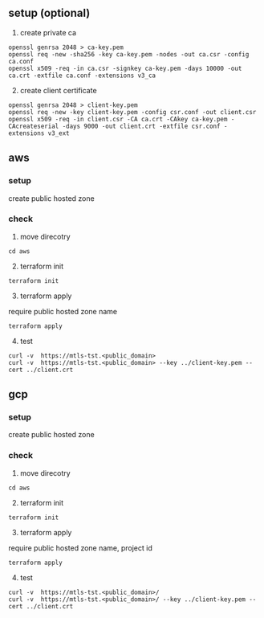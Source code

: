 
## setup (optional)

1. create private ca
```
openssl genrsa 2048 > ca-key.pem
openssl req -new -sha256 -key ca-key.pem -nodes -out ca.csr -config ca.conf
openssl x509 -req -in ca.csr -signkey ca-key.pem -days 10000 -out ca.crt -extfile ca.conf -extensions v3_ca

```
2. create client certificate
```
openssl genrsa 2048 > client-key.pem
openssl req -new -key client-key.pem -config csr.conf -out client.csr
openssl x509 -req -in client.csr -CA ca.crt -CAkey ca-key.pem -CAcreateserial -days 9000 -out client.crt -extfile csr.conf -extensions v3_ext

```

## aws 
### setup
create public hosted zone

### check

1. move direcotry
```
cd aws
```
2. terraform init
```
terraform init
```
3. terraform apply

require public hosted zone name
```
terraform apply
```
4. test
```
curl -v  https://mtls-tst.<public_domain>
curl -v  https://mtls-tst.<public_domain> --key ../client-key.pem --cert ../client.crt
```

## gcp
### setup
create public hosted zone

### check

1. move direcotry
```
cd aws
```
2. terraform init
```
terraform init
```
3. terraform apply

require public hosted zone name, project id
```
terraform apply
```
4. test
```
curl -v  https://mtls-tst.<public_domain>/
curl -v  https://mtls-tst.<public_domain>/ --key ../client-key.pem --cert ../client.crt
```
